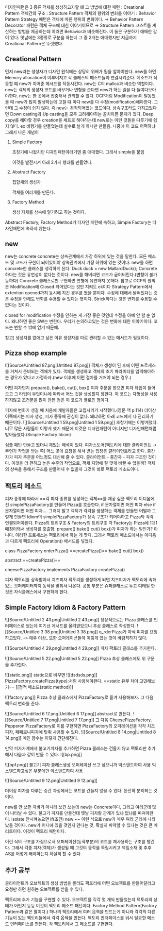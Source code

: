 디자인패턴은 3 종류
객체를 생성하고자할 떄 그 방법에 대한 패턴 : Creational Pattern
객체간의 구조 : Structure Pattern
객체의 행위의 변화를 이야기 : Behavior Pattern
Strategy 패턴은 객체에 따른 행위의 변화이다. → Behavior Pattern
Decorator 패턴은 객체 구조에 대한 이야기이므로 → Structure Pattern
코스트를 계산하는 방법을 제공하는데 이러면 Behavior과 비슷해진다.
이 둘은 구분하기 애매한 감이 있다.
옛날에는 3종류로 구분을 하는데 그 중 2개는 애매했지만 지금까지 Creational Pattern은 뚜렷했다.
  
## Creational Pattern
먼저 new라는 생성자가 디자인 원칙에는 상당히 위배가 됨을 알아야한다.
new를 하면 Memory allocation이 이루어지고 각 클래스의 메소드들과 연결시켜준다.
메소드가 작동할 떄 new가 이어준 메서드를 작동시킨다.
new는 C의 malloc과 비슷한 역할이다.
new는 객체의 생성자 코드를 바꾸거나 변형을 준다면 new가 하는 일을 다 들여다보아야한다.
new는 한 곳에서 집중해서 관리할 수 없다.
OCP처럼 Modification이 발동했을 때 new가 많이 발생하는데 고칠 떄 마다 new를 다 수정(modification)해야한다.
그런데 그 수정이 쉽지 않다. 즉 new는 경직되어있는 코드이다.
상속구조라도 가지고있다면 Down casting과 Up casting을 모두 고려해야하는 골치아픈 문제가 있다.
Deep copy를 해야할 경우 creation을 세트로 해야하는데 new로는 이런 것들을 다루기에 쉽지 않다.
ex 비행기를 만들었는데 실수로 날개 하나만 만들음. 나중에 이 코드 어떡하냐
그래서 나온 개념이
1. Simple Factory
    
    초창기에 나왔지만 디자인패턴이라기엔 좀 애매했다. 그래서 simple을 붙임
    
    이것을 발전시켜 아래 2가지 형태를 만들었다.
    
2. Abstract Factory
    
    집합체의 생성자
    
    객체를 여러개를 만든다.
    
3. Factory Method
    
    생성 자체를 상속에 맡기려고 하는 것이다.
    
Abstract Factory, Factory Method가 디자인 패턴에 속하고, Simple Factory는 디자인패턴에 속하지 않는다.
  
## new
new는 concrete
concrete는 상속관계에서 가장 하위에 있는 것을 말한다.
모든 메소드 및 코드가 구현이 되어있어야 상속관계에서 가장 하위에 있는 것이다.
new를 하면 concrete한 클래스를 생각하게 된다.
Duck duck = new MallardDuck();
Concrete하다는 것은 유연성이 없다는 것이다.
new를 해버리면 코드가 굳어버린다.(변형이 불가능하다)
Concrete 클래스로만 구현하면 변형에 유연하지 못하다.
참고로 OCP의 원칙은 Modification에 Closed 되어있다는 것만 지켜도 ok이다
Strategy Pattern에서 extention opened까지 동시에 지킨 경우를 봤을 뿐이다.
수정에 대해서 닫혀있다는 것은 수정을 안해도 변화를 수용할 수 있다는 뜻이다.
Strick하다는 것은 변화를 수용할 수 없다는 것이다.
  
closed for modification 수정을 안하는 게 가장 좋은 것인데 수정을 아예 안 할 순 없다.
왜냐하면 좋은 SW는 변한다.
우리가 논의하고있는 것은 변화에 대한 이야기이다. 코드는 변할 수 밖에 없기 때문에.
  
참고) 생성자를 없애고 싶은 이유
생성자를 따로 관리할 수 있는 메서드가 필요하다.
  
## Pizza shop example
![[Source/Untitled 87.png|Untitled 87.png]]
객체가 생성이 된 후에 어떤 프로세스를 거쳐서 준비되는 객체가 있다.
객체를 생생하고 객체의 초기 파라미터를 입력해야하는 경우가 있다고 가정하자.(new 이후에 어떤 절차를 거쳐야 되는 경우.)
  
어떤 피자던지 prepare(), bake(), cut(), box()
피자 주문을 받으면 피자 타입이 들어오고 그 타입이 무엇이냐에 따라서 어느 것을 생성할지 정한다.
이 코드는 다형성을 사용하지않고 조건문을 많이 만든 점은 이 코드가 별로인 점이다.
  
피자에 변화가 생길 때 처음에 개발자들은 고립시키기 시작했다.(영문 책 p.114)
더이상 이쪽에서는 피자 생성, 피자 종류에 관심이 없다. 왜냐하면 아래 코드에서 다 관리하기 때문이다.
![[Source/Untitled 1 59.png|Untitled 1 59.png]]
초창기에는 이렇게했다. 너무 많은 사람들이 이렇게 했기 때문에 이것은 디자인패턴이 아니지만 디자인패턴처럼 받아들였다.(Simple Factory Idiom)
  
심플 패턴 만들고 봤더니 재밌는 해석이 있다.
피자스토어(팩토리에 대한 클라이언트 → 무언가 작업을 받는 쪽)
어느 곳에 요청을 해서 받는 입장은 클라이언트라고 한다.
중간자가 피자 주문을 어느정도 대신해 줄 수 있다.
클라이언트 - 중간자 - 피자 구조인 것이다.
이것을 더 편하고 높은 수준의 작업으로, 객체 지향에 잘 맞게 바꿀 수 없을까?
객체의 상속을 통해서 구조를 만들어내 수 없을까
그것이 바로 팩토리 메소드이다.
  
## 팩토리 메소드
피자 종류에 따라서 ==각 피자 종류를 생성하는 객체==를 제공
심플 팩토리 이디옴에선 simplePizzaFactory를 만들어 Pizza를 호출한다.
if 문자열이면 어떤 피자 else if 문자열이면 어떤 피자….
그러지 말고 객체가 각각을 생성하는 객체를 만들면 어떨까
그렇게 만들면 Idiom의 simplePizzaFactory가 상속 구조가 되어야하고 Pizza와 각각 연결되어야한다.
Pizza의 트리구조 & Factory의 트리구조 각 Factory는 Pizza에 1대1 매칭이돼서 생성자를 호출함.
prepare() bake() cut() box()가 피자가 하는 일인가?
아니다. 이러한 프로세스는 팩토리에서 하는 게 맞다.
그래서 팩토리 메소드에서는 이디옴과 다르게 팩토리에 Operation() 메서드를 넣었다.
  
class PizzaFactory
orderPizza()
==createPizza()==
bake()
cut()
box()
  
abstract ==createPizza()==
  
cheesePizzaFactory implements PizzaFactory
createPizza()
  
피자 팩토리를 상속받아서 치즈피자 팩토리를 생성하게 되면 치즈피자가 팩토리에 속해있는 오퍼레이터까지 동작을 맞춰서 나온다.
공통 부분은 슈퍼클래스로 두고 디테일 한 것은 자식클래스에서 구현하게 한다.
  
## Simple Factory Idiom & Factory Pattern
![[Source/Untitled 2 43.png|Untitled 2 43.png]]
정상적으로는 Pizza 클래스를 인터페이스로 썼는데 여기선 메서드를 올려받았으니 추상 클래스로 작성한다.
![[Source/Untitled 3 38.png|Untitled 3 38.png]]
o_rderPizza가 자식 피자를 요청하고있다. -> 매우 이상_
또한 오퍼레이션들이 이렇게 있는 것이 바람직하지 않다.
  
![[Source/Untitled 4 29.png|Untitled 4 29.png]]
피자 팩토리 클래스를 추가한다.
  
![[Source/Untitled 5 22.png|Untitled 5 22.png]]
Pizza 추상 클래스에도 위 구문을 추가한다.
  
![[static.png]]
static으로 바꾸면
![[dsdsds.png]]
PizzaFactory.createPizza(type);처럼 사용해야한다.
==static 유무 차이 고민해보기==
[[정적 메소드(static method)]]
  
![[factory.png]]
Pizza 추상 클래스에서 PizzaFactory로 옮겨 사용해보자.
그 다음 팩토리 변화를 준다.
  
![[Source/Untitled 6 17.png|Untitled 6 17.png]]
abstract로 만든다.
![[Source/Untitled 7 17.png|Untitled 7 17.png]]
그 다음 CheesePizzaFactory, PepperoniPizzaFactory로 이를 구현하면 PizzaFactory의 오퍼레이션을 각각 치즈피자, 페페로니피자에 맞춰 사용할 수 있다.
![[Source/Untitled 8 14.png|Untitled 8 14.png]]
메인 함수는 이렇게 간단해진다.
  
만약 피자가게에서 불고기피자를 추가하면 Pizza 클래스는 건들지 않고 팩토리만 추가해서 다음과 같이 만들 수 있다.
![[bp.png]]
  
![[bpf.png]]
불고기 피자 클래스생성
오퍼레이션 쓰고 싶으니까
익스텐드하여 사용
익스텐드하고싶은 부분에만 익스텐드하여 사용
  
![[Source/Untitled 9 12.png|Untitled 9 12.png]]
  
더이상 피자를 다루는 중간 과정에서는 코드를 건들지 않을 수 있다.
완전히 분리되는 것이다.
  
new를 안 쓰면 자바가 아니라 쓰긴 쓰는데
new는 Concrete이다, 그리고 여러군데 많이 나타날 수 있다.
불고기 피자를 만들건데 옛날 피자랑 관계가 있냐 없냐를 따져야한다.
isolate 안시켜놓으면
if(조건) new ~~ 이런 식으로 new가 매우 여러 군데에 나타났을 것이다.
new가 어디에 있을 것인지 안다는 것, 확실히 파악할 수 있다는 것은 큰 메리트이다.
이것이 팩토리 패턴이다.
  
이런 식의 구조를 가짐으로서 오퍼레이션(동작부분)의 코드를 재사용하는 구조를 챙긴다.
그래서 각종 피자(객체)가 생성될 때 그것의 동작을 독립시키고 책임소재 및 추후 AS를 어떻게 해야하는지 확실히 할 수 있다.
  
## 추가 공부
클라이언트가 오브젝트의 생성 방법을 몰라도 팩토리에 어떤 오브젝트를 만들어달라고 요청만 하면 원하는 오브젝트를 받을 수 있다.
  
팩토리에 추가 기능을 구현할 수 있다.
오브젝트를 각각 몇 개씩 만들었는지
팩토리의 상태가 어떤지
등등
이것이 팩토리 메소드 패턴이다.
Factory Method Pattern(Factory Pattern과 같은 말이다.)
하나의 팩토리에서 여러 옵젝을 만드는게 아니라
각각의 다른 기능이 있는 팩토리들에서 각각 옵젝을 만든다.
팩토리 인터페이스를 둬서 필요한 메소드 인터페이스를 만든다.
각 팩토리에서 그 메소드를 구현한다.